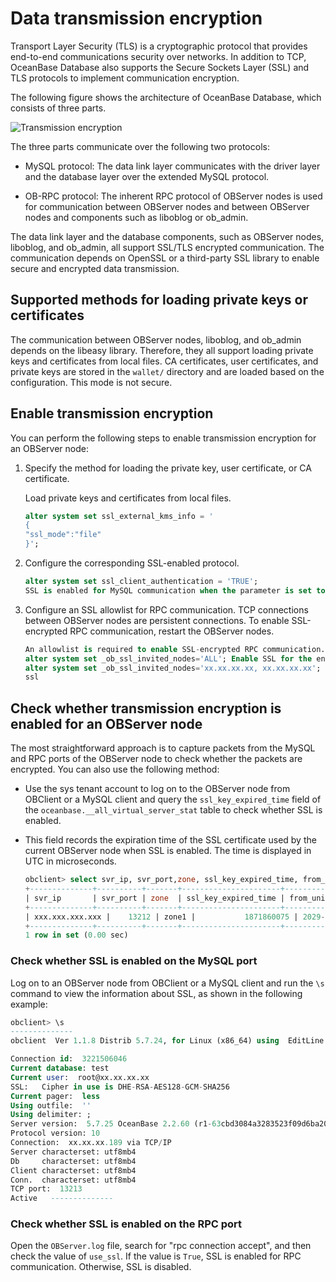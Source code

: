 # Data transmission encryption

Transport Layer Security (TLS) is a cryptographic protocol that provides end-to-end communications security over networks. In addition to TCP, OceanBase Database also supports the Secure Sockets Layer (SSL) and TLS protocols to implement communication encryption.

The following figure shows the architecture of OceanBase Database, which consists of three parts.

![Transmission encryption](https://obbusiness-private.oss-cn-shanghai.aliyuncs.com/doc/img/observer-enterprise/V4.2.1/EN_US/700.reference/100.oceanbase-database-concepts/%E5%86%85%E6%A0%B830.png)

The three parts communicate over the following two protocols:

* MySQL protocol: The data link layer communicates with the driver layer and the database layer over the extended MySQL protocol.

* OB-RPC protocol: The inherent RPC protocol of OBServer nodes is used for communication between OBServer nodes and between OBServer nodes and components such as liboblog or ob_admin.

The data link layer and the database components, such as OBServer nodes, liboblog, and ob_admin, all support SSL/TLS encrypted communication. The communication depends on OpenSSL or a third-party SSL library to enable secure and encrypted data transmission.

## Supported methods for loading private keys or certificates

The communication between OBServer nodes, liboblog, and ob_admin depends on the libeasy library. Therefore, they all support loading private keys and certificates from local files. CA certificates, user certificates, and private keys are stored in the `wallet/` directory and are loaded based on the configuration. This mode is not secure.

## Enable transmission encryption

You can perform the following steps to enable transmission encryption for an OBServer node:

1. Specify the method for loading the private key, user certificate, or CA certificate.

   Load private keys and certificates from local files.

   ```sql
   alter system set ssl_external_kms_info = '
   {
   "ssl_mode":"file"
   }';
   ```

2. Configure the corresponding SSL-enabled protocol.

   ```sql
   alter system set ssl_client_authentication = 'TRUE';
   SSL is enabled for MySQL communication when the parameter is set to TRUE.
   ```

3. Configure an SSL allowlist for RPC communication. TCP connections between OBServer nodes are persistent connections. To enable SSL-encrypted RPC communication, restart the OBServer nodes.

   ```sql
   An allowlist is required to enable SSL-encrypted RPC communication.
   alter system set _ob_ssl_invited_nodes='ALL'; Enable SSL for the entire cluster.
   alter system set _ob_ssl_invited_nodes='xx.xx.xx.xx, xx.xx.xx.xx'; Enable SSL only for OBServer nodes with the specified IP addresses.
   ssl
   ```

## Check whether transmission encryption is enabled for an OBServer node

The most straightforward approach is to capture packets from the MySQL and RPC ports of the OBServer node to check whether the packets are encrypted. You can also use the following method:

* Use the sys tenant account to log on to the OBServer node from OBClient or a MySQL client and query the `ssl_key_expired_time` field of the `oceanbase.__all_virtual_server_stat` table to check whether SSL is enabled.

* This field records the expiration time of the SSL certificate used by the current OBServer node when SSL is enabled. The time is displayed in UTC in microseconds.

   ```sql
   obclient> select svr_ip, svr_port,zone, ssl_key_expired_time, from_unixtime(ssl_key_expired_time/1000000) from oceanbase.__all_virtual_server_stat;
   +--------------+----------+-------+----------------------+---------------------------------------------+
   | svr_ip       | svr_port | zone  | ssl_key_expired_time | from_unixtime(ssl_key_expired_time/1000000) |
   +--------------+----------+-------+----------------------+---------------------------------------------+
   | xxx.xxx.xxx.xxx |    13212 | zone1 |           1871860075 | 2029-04-26 09:07:55                         |
   +--------------+----------+-------+----------------------+---------------------------------------------+
   1 row in set (0.00 sec)
   ```

### Check whether SSL is enabled on the MySQL port

Log on to an OBServer node from OBClient or a MySQL client and run the `\s` command to view the information about SSL, as shown in the following example:

```sql
obclient> \s
--------------
obclient  Ver 1.1.8 Distrib 5.7.24, for Linux (x86_64) using  EditLine wrapper

Connection id:  3221506046
Current database: test
Current user:  root@xx.xx.xx.xx
SSL:   Cipher in use is DHE-RSA-AES128-GCM-SHA256
Current pager:  less
Using outfile:  ''
Using delimiter: ;
Server version:  5.7.25 OceanBase 2.2.60 (r1-63cbd3084a3283523f09d6ba20795f77b95e046b) (Built Jun 30 2020 10:10:29)
Protocol version: 10
Connection:  xx.xx.xx.189 via TCP/IP
Server characterset: utf8mb4
Db     characterset: utf8mb4
Client characterset: utf8mb4
Conn.  characterset: utf8mb4
TCP port:  13213
Active   --------------
```

### Check whether SSL is enabled on the RPC port

Open the `OBServer.log` file, search for "rpc connection accept", and then check the value of `use_ssl`. If the value is `True`, SSL is enabled for RPC communication. Otherwise, SSL is disabled.
